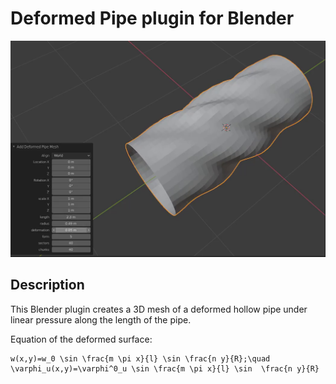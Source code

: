 # Deformed Pipe plugin for Blender

![Deformed pipe screenshot in Blender](DeformedPipe.png)

## Description

This Blender plugin creates a 3D mesh of a deformed hollow pipe under linear pressure along the length of the pipe.

Equation of the deformed surface:

```
w(x,y)=w_0 \sin \frac{m \pi x}{l} \sin \frac{n y}{R};\quad \varphi_u(x,y)=\varphi^0_u \sin \frac{m \pi x}{l} \sin  \frac{n y}{R}
```
